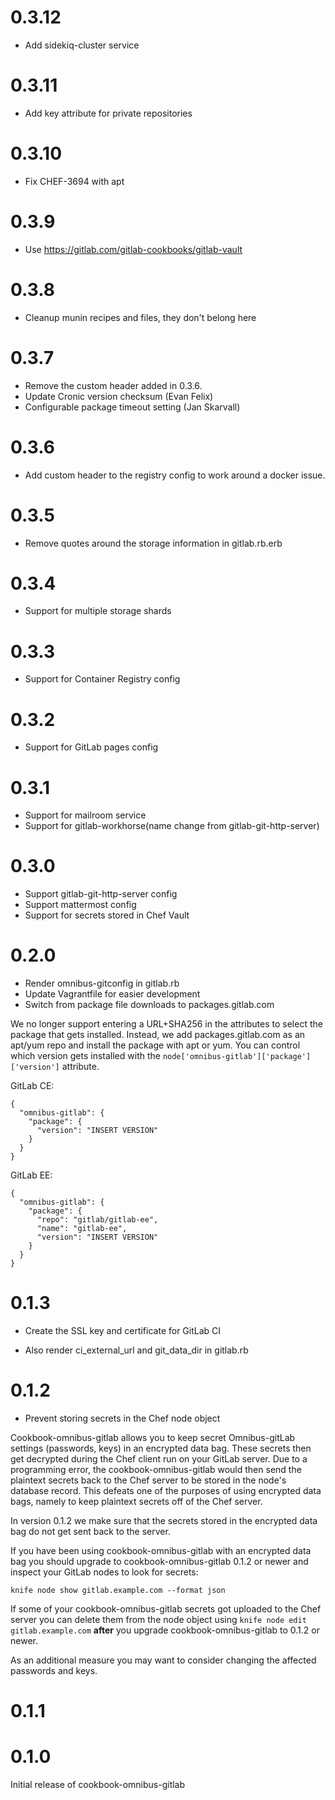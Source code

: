 # 0.3.12

- Add sidekiq-cluster service

# 0.3.11

- Add key attribute for private repositories

# 0.3.10

- Fix CHEF-3694 with apt

# 0.3.9

- Use https://gitlab.com/gitlab-cookbooks/gitlab-vault

# 0.3.8

- Cleanup munin recipes and files, they don't belong here

# 0.3.7

- Remove the custom header added in 0.3.6. 
- Update Cronic version checksum (Evan Felix)
- Configurable package timeout setting (Jan Skarvall)

# 0.3.6

- Add custom header to the registry config to work around a docker issue.

# 0.3.5

- Remove quotes around the storage information in gitlab.rb.erb

# 0.3.4

- Support for multiple storage shards

# 0.3.3

- Support for Container Registry config

# 0.3.2

- Support for GitLab pages config

# 0.3.1

- Support for mailroom service
- Support for gitlab-workhorse(name change from gitlab-git-http-server)

# 0.3.0

- Support gitlab-git-http-server config
- Support mattermost config
- Support for secrets stored in Chef Vault

# 0.2.0

- Render omnibus-gitconfig in gitlab.rb
- Update Vagrantfile for easier development
- Switch from package file downloads to packages.gitlab.com

We no longer support entering a URL+SHA256 in the attributes to select the
package that gets installed. Instead, we add packages.gitlab.com as an apt/yum
repo and install the package with apt or yum. You can control which version
gets installed with the `node['omnibus-gitlab']['package']['version']`
attribute.

GitLab CE:

```
{
  "omnibus-gitlab": {
    "package": {
      "version": "INSERT VERSION"
    }
  }
}
```

GitLab EE:

```
{
  "omnibus-gitlab": {
    "package": {
      "repo": "gitlab/gitlab-ee",
      "name": "gitlab-ee",
      "version": "INSERT VERSION"
    }
  }
}
```

# 0.1.3

- Create the SSL key and certificate for GitLab CI

- Also render ci_external_url and git_data_dir in gitlab.rb

# 0.1.2

- Prevent storing secrets in the Chef node object

Cookbook-omnibus-gitlab allows you to keep secret Omnibus-gitLab settings
(passwords, keys) in an encrypted data bag. These secrets then get decrypted
during the Chef client run on your GitLab server. Due to a programming error,
the cookbook-omnibus-gitlab would then send the plaintext secrets back to the
Chef server to be stored in the node's database record. This defeats one of the
purposes of using encrypted data bags, namely to keep plaintext secrets off of
the Chef server.

In version 0.1.2 we make sure that the secrets stored in the encrypted data bag
do not get sent back to the server.

If you have been using cookbook-omnibus-gitlab with an encrypted data bag you
should upgrade to cookbook-omnibus-gitlab 0.1.2 or newer and inspect your
GitLab nodes to look for secrets:

```
knife node show gitlab.example.com --format json
```

If some of your cookbook-omnibus-gitlab secrets got uploaded to the Chef server
you can delete them from the node object using `knife node edit
gitlab.example.com` **after** you upgrade cookbook-omnibus-gitlab to 0.1.2 or
newer.

As an additional measure you may want to consider changing the affected
passwords and keys.

# 0.1.1

# 0.1.0

Initial release of cookbook-omnibus-gitlab
